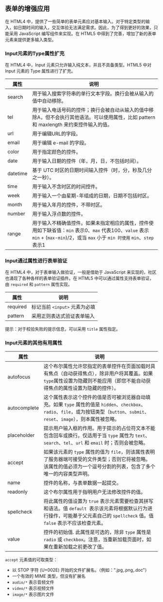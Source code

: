 ## 表单的增强应用

在 HTML4 中，提供了一些简单的表单元素应对基本输入。对于特定类型的输入，如日期时间的输入，交互体验无法满足需求。因此，为了得到更好的效果，只能采用 JavaScript 编写组件来实现。在 HTML5 中得到了完善，增加了新的表单元素来提供更多输入类型。

### Input元素的Type属性扩充

在 HTML4 中，Input 元素只允许输入纯文本，并且不具备类型。HTML5 中对 Input 元素的 Type 属性进行了扩充。

| 属性     | 说明                                                         |
| -------- | ------------------------------------------------------------ |
| search   | 用于输入搜索字符串的单行文本字段。换行会被从输入的值中自动移除。 |
| tel      | 用于输入电话号码的控件；换行会被自动从输入的值中移除A，但不会执行其他语法。可以使用属性，比如 pattern 和 maxlength 来约束控件输入的值。 |
| url      | 用于编辑URL的字段。                                          |
| email    | 用于编辑 e-mail 的字段。                                     |
| color    | 用于指定颜色的控件。                                         |
| date     | 用于输入日期的控件（年，月，日，不包括时间）。               |
| datetime | 基于 UTC 时区的日期时间输入控件（时，分，秒及几分之一秒）。  |
| time     | 用于输入不含时区的时间控件。                                 |
| week     | 用于输入一个由星期-年组成的日期，日期不包括时区。            |
| month    | 用于输入年月的控件，不带时区。                               |
| number   | 用于输入浮点数的控件。                                       |
| range    | 用于输入不精确值控件。如果未指定相应的属性，控件使用如下缺省值：`min` 表示0、`max` 代表100、`value` 表示 `min` + (`max`-`min`)/2，或当 `max` 小于 `min 时使用` `min`、`step` 表示1 |

### Input通过属性进行表单验证

在 HTML4 中，对于表单输入做验证，一般是借助于 JavaScript 来实现的，社区也涌现了各种各样的表单验证插件。在 HTML5 中可以通过属性支持表单验证，由 `required` 和 `pattern` 属性实现。

| 属性     | 说明                          |
| -------- | ----------------------------- |
| required | 标记当前 `<input>` 元素为必填 |
| pattern  | 采用正则表达式验证表单输入    |

提示：对于校验失败的提示信息，可以采用 `title` 属性指定。

### Input元素的其他有用属性

| 属性         | 说明                                                         |
| ------------ | ------------------------------------------------------------ |
| autofocus    | 这个布尔属性允许您指定的表单控件在页面加载时具有焦点（自动获得焦点），除非用户将其覆盖。如果 `type`属性设置为隐藏则不能应用（即您不能自动获得焦点的属性设置为隐藏的控件）。 |
| autocomplete | 这个属性表示这个控件的值是否可被浏览器自动填充。如果 `type` 属性的值是 `hidden`、`checkbox`、`radio`、`file`，或为按钮类型（`button`、`submit`、`reset`、`image`），则本属性被忽略。 |
| placeholder  | 提示用户输入框的作用。用于提示的占位符文本不能包含回车或换行。仅适用于当 `type` 属性为 `text`、`search`、`tel`、`url` 和 `email` 时；否则会被忽略。 |
| accept       | 如果该元素的 `type` 属性的值为 `file`，则该属性表明了服务器端可接受的文件类型；否则它将被忽略。 该属性的值必须为一个逗号分割的列表，包含了多个唯一的内容类型声明。 |
| name         | 控件的名称，与表单数据一起提交。                             |
| readonly     | 这个布尔属性用于指明用户无法修改控件的值。                   |
| spellcheck   | 将此属性的值设置为 `true` 表示元素需要检查其拼写和语法。值 `default`  表示该元素将根据默认行为进行操作，可能基于父元素自己的 `spellcheck` 值。值 `false` 表示不应该检查元素。 |
| value        | 控件的初始值. 此属性是可选的，除非 `type` 属性是 `radio` 或 `checkbox`。注意，当重新加载页面时，如果在重新加载之前更改了值。 |

`accept` 元素值的可取类型：

- 以 STOP 字符 (U+002E) 开始的文件扩展名。（例如：".jpg,.png,.doc"）
- 一个有效的 MIME 类型，但没有扩展名
- `audio/*` 表示音频文件
- `video/*` 表示视频文件
- `image/*` 表示图片文件
